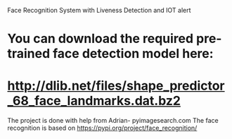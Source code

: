 Face Recognition System with Liveness Detection and IOT alert
# You can download the required pre-trained face detection model here:
# http://dlib.net/files/shape_predictor_68_face_landmarks.dat.bz2
The project is done with help from Adrian-  pyimagesearch.com
The face recognition is based on https://pypi.org/project/face_recognition/
